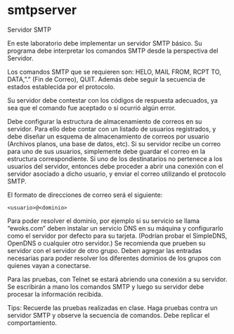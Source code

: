 # smtpserver
Servidor SMTP

En este laboratorio debe implementar un servidor SMTP básico. Su programa debe interpretar los comandos SMTP desde la perspectiva del Servidor. 

Los comandos SMTP que se requieren son: HELO, MAIL FROM, RCPT TO, DATA,”.” (Fin de Correo), QUIT. Además debe seguir la secuencia de estados establecida por el protocolo.

Su servidor debe contestar con los códigos de respuesta adecuados, ya sea que el comando fue aceptado o si ocurrió algún error.

Debe configurar la estructura de almacenamiento de correos en su servidor. Para ello debe contar con un listado de usuarios registrados, y debe diseñar un esquema de almacenamiento de correos por usuario (Archivos planos, una base de datos, etc). Si su servidor recibe un correo para uno de sus usuarios, simplemente debe guardar el correo en la estructura correspondiente. Si uno de los destinatarios no pertenece a los usuarios del servidor, entonces debe proceder a abrir una conexión con el servidor asociado a dicho usuario, y enviar el correo utilizando el protocolo SMTP.
 
El formato de direcciones de correo será el siguiente:

	<usuario>@<dominio>

Para poder resolver el dominio, por ejemplo si su servicio se llama “ewoks.com” deben instalar un servicio DNS en su máquina y configurarlo como el servidor por defecto para su tarjeta. (Podrían probar el SimpleDNS, OpenDNS o cualquier otro servidor.) Se recomienda que prueben su servidor con el servidor de otro grupo. Deben agregar las entradas necesarias para poder resolver los diferentes dominios de los grupos con quienes vayan a conectarse. 

Para las pruebas, con Telnet se estará abriendo una conexión a su servidor. Se escribirán a mano los comandos SMTP y luego su servidor debe procesar la información recibida. 


Tips: Recuerde las pruebas realizadas en clase. Haga pruebas contra un servidor SMTP y observe la secuencia de comandos. Debe replicar el comportamiento.
